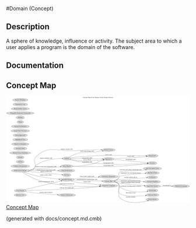 #Domain (Concept)
## Description
A sphere of knowledge, influence or activity.
The subject area to which a user applies a program is the domain of the software.
## Documentation


## Concept Map
![Concept Map of the Domain Driven Design Patterns](../ddd/concept-view.png)
[Concept Map](../ddd/concept-view.md)


(generated with docs/concept.md.cmb)
